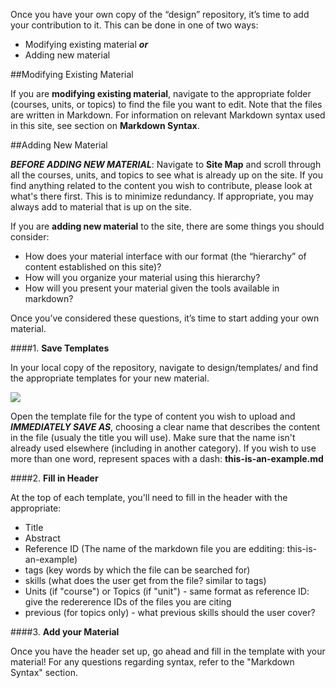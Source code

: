 Once you have your own copy of the “design” repository, it’s time to add your contribution to it.  This can be done in one of two ways:

* Modifying existing material **_or_**
* Adding new material


##Modifying Existing Material

If you are **modifying existing material**, navigate to the appropriate folder (courses, units, or topics) to find the file you want to edit.  Note that the files are written in Markdown.  For information on relevant Markdown syntax used in this site, see section on **Markdown Syntax**.

##Adding New Material

**_BEFORE ADDING NEW MATERIAL_**: Navigate to **Site Map** and scroll through all the courses, units, and topics to see what is already up on the site.  If you find anything related to the content you wish to contribute, please look at what's there first. This is to minimize redundancy. If appropriate, you may always add to material that is up on the site.

If you are **adding new material** to the site, there are some things you should consider:

* How does your material interface with our format (the “hierarchy” of content established on this site)?
* How will you organize your material using this hierarchy?
* How will you present your material given the tools available in markdown?

Once you’ve considered these questions, it’s time to start adding your own material.

####1. **Save Templates**

In your local copy of the repository, navigate to design/templates/ and find the appropriate templates for your new material. 

<img src="{{ site.baseurl }}/img/coursetemplate.png"/>


Open the template file for the type of content you wish to upload and **_IMMEDIATELY SAVE AS_**, choosing a clear name that describes the content in the file (usualy the title you will use). Make sure that the name isn't already used elsewhere (including in another category). If you wish to use more than one word, represent spaces with a dash: **this-is-an-example.md**

####2. **Fill in Header**

At the top of each template, you'll need to fill in the header with the appropriate:

* Title
* Abstract
* Reference ID (The name of the markdown file you are edditing: this-is-an-example)
* tags (key words by which the file can be searched for)
* skills (what does the user get from the file? similar to tags)
* Units (if "course") or Topics (if "unit") - same format as reference ID: give the redererence IDs of the files you are citing
* previous (for topics only) - what previous skills should the user cover?

####3. **Add your Material**

Once you have the header set up, go ahead and fill in the template with your material! For any questions regarding syntax, refer to the "Markdown Syntax" section.
